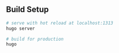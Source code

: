 ## Build Setup

``` bash
# serve with hot reload at localhost:1313
hugo server

# build for production
hugo
```